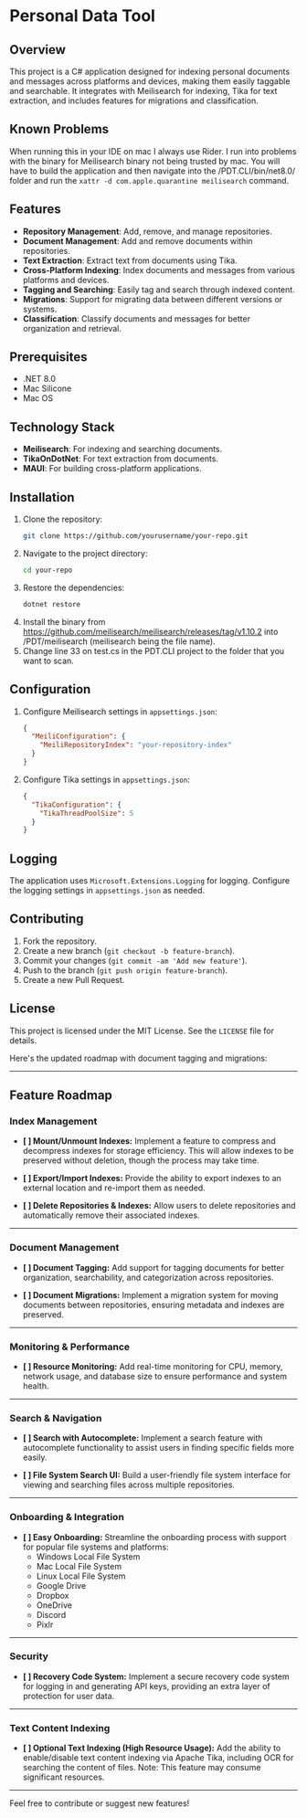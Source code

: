 # Personal Data Tool

## Overview
This project is a C# application designed for indexing personal documents and messages across platforms and devices, making them easily taggable and searchable. It integrates with Meilisearch for indexing, Tika for text extraction, and includes features for migrations and classification.

## Known Problems
When running this in your IDE on mac I always use Rider. I run into problems with the binary for Meilisearch binary not being trusted by mac. You will have to build the application and then navigate into the /PDT.CLI/bin/net8.0/ folder and run the `xattr -d com.apple.quarantine meilisearch` command.

## Features
- **Repository Management**: Add, remove, and manage repositories.
- **Document Management**: Add and remove documents within repositories.
- **Text Extraction**: Extract text from documents using Tika.
- **Cross-Platform Indexing**: Index documents and messages from various platforms and devices.
- **Tagging and Searching**: Easily tag and search through indexed content.
- **Migrations**: Support for migrating data between different versions or systems.
- **Classification**: Classify documents and messages for better organization and retrieval.

## Prerequisites
- .NET 8.0
- Mac Silicone
- Mac OS

## Technology Stack
- **Meilisearch**: For indexing and searching documents.
- **TikaOnDotNet**: For text extraction from documents.
- **MAUI**: For building cross-platform applications.

## Installation
1. Clone the repository:
    ```sh
    git clone https://github.com/yourusername/your-repo.git
    ```
2. Navigate to the project directory:
    ```sh
    cd your-repo
    ```
3. Restore the dependencies:
    ```sh
    dotnet restore
    ```
4. Install the binary from https://github.com/meilisearch/meilisearch/releases/tag/v1.10.2 into /PDT/meilisearch (meilisearch being the file name).
5. Change line 33 on test.cs in the PDT.CLI project to the folder that you want to scan.
## Configuration
1. Configure Meilisearch settings in `appsettings.json`:
    ```json
    {
      "MeiliConfiguration": {
        "MeiliRepositoryIndex": "your-repository-index"
      }
    }
    ```
2. Configure Tika settings in `appsettings.json`:
    ```json
    {
      "TikaConfiguration": {
        "TikaThreadPoolSize": 5
      }
    }
    ```

## Logging
The application uses `Microsoft.Extensions.Logging` for logging. Configure the logging settings in `appsettings.json` as needed.

## Contributing
1. Fork the repository.
2. Create a new branch (`git checkout -b feature-branch`).
3. Commit your changes (`git commit -am 'Add new feature'`).
4. Push to the branch (`git push origin feature-branch`).
5. Create a new Pull Request.

## License
This project is licensed under the MIT License. See the `LICENSE` file for details.


Here's the updated roadmap with document tagging and migrations:

---

## Feature Roadmap

### Index Management
- **[ ] Mount/Unmount Indexes:**
  Implement a feature to compress and decompress indexes for storage efficiency. This will allow indexes to be preserved without deletion, though the process may take time.

- **[ ] Export/Import Indexes:**
  Provide the ability to export indexes to an external location and re-import them as needed.

- **[ ] Delete Repositories & Indexes:**
  Allow users to delete repositories and automatically remove their associated indexes.

---

### Document Management
- **[ ] Document Tagging:**
  Add support for tagging documents for better organization, searchability, and categorization across repositories.

- **[ ] Document Migrations:**
  Implement a migration system for moving documents between repositories, ensuring metadata and indexes are preserved.

---

### Monitoring & Performance
- **[ ] Resource Monitoring:**
  Add real-time monitoring for CPU, memory, network usage, and database size to ensure performance and system health.

---

### Search & Navigation
- **[ ] Search with Autocomplete:**
  Implement a search feature with autocomplete functionality to assist users in finding specific fields more easily.

- **[ ] File System Search UI:**
  Build a user-friendly file system interface for viewing and searching files across multiple repositories.

---

### Onboarding & Integration
- **[ ] Easy Onboarding:**
  Streamline the onboarding process with support for popular file systems and platforms:
  - Windows Local File System
  - Mac Local File System
  - Linux Local File System
  - Google Drive
  - Dropbox
  - OneDrive
  - Discord
  - Pixlr

---

### Security
- **[ ] Recovery Code System:**
  Implement a secure recovery code system for logging in and generating API keys, providing an extra layer of protection for user data.

---

### Text Content Indexing
- **[ ] Optional Text Indexing (High Resource Usage):**
  Add the ability to enable/disable text content indexing via Apache Tika, including OCR for searching the content of files. Note: This feature may consume significant resources.

---

Feel free to contribute or suggest new features!
